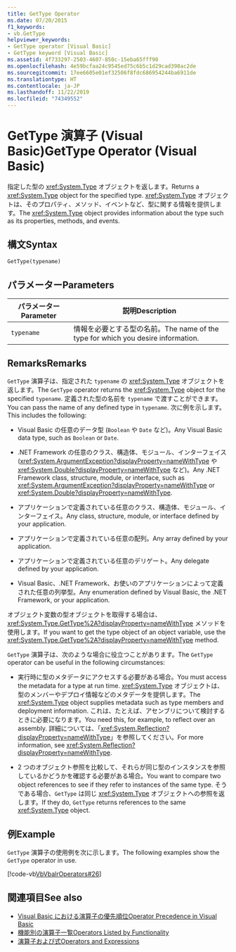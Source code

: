 ```yaml
---
title: GetType Operator
ms.date: 07/20/2015
f1_keywords:
- vb.GetType
helpviewer_keywords:
- GetType operator [Visual Basic]
- GetType keyword [Visual Basic]
ms.assetid: 4f733297-2503-4607-850c-15eba65fff90
ms.openlocfilehash: 4e59bcfaa24c9545ed75c6b5c1d29cad398ac2de
ms.sourcegitcommit: 17ee6605e01ef32506f8fdc686954244ba6911de
ms.translationtype: HT
ms.contentlocale: ja-JP
ms.lasthandoff: 11/22/2019
ms.locfileid: "74349552"
---
```

# <a name="gettype-operator-visual-basic"></a><span data-ttu-id="dc40c-102">GetType 演算子 (Visual Basic)</span><span class="sxs-lookup"><span data-stu-id="dc40c-102">GetType Operator (Visual Basic)</span></span>
<span data-ttu-id="dc40c-103">指定した型の <xref:System.Type> オブジェクトを返します。</span><span class="sxs-lookup"><span data-stu-id="dc40c-103">Returns a <xref:System.Type> object for the specified type.</span></span> <span data-ttu-id="dc40c-104"><xref:System.Type> オブジェクトは、そのプロパティ、メソッド、イベントなど、型に関する情報を提供します。</span><span class="sxs-lookup"><span data-stu-id="dc40c-104">The <xref:System.Type> object provides information about the type such as its properties, methods, and events.</span></span>  
  
## <a name="syntax"></a><span data-ttu-id="dc40c-105">構文</span><span class="sxs-lookup"><span data-stu-id="dc40c-105">Syntax</span></span>  
  
```vb  
GetType(typename)  
```  
  
## <a name="parameters"></a><span data-ttu-id="dc40c-106">パラメーター</span><span class="sxs-lookup"><span data-stu-id="dc40c-106">Parameters</span></span>  
  
|<span data-ttu-id="dc40c-107">パラメーター</span><span class="sxs-lookup"><span data-stu-id="dc40c-107">Parameter</span></span>|<span data-ttu-id="dc40c-108">説明</span><span class="sxs-lookup"><span data-stu-id="dc40c-108">Description</span></span>|  
|---|---|  
|`typename`|<span data-ttu-id="dc40c-109">情報を必要とする型の名前。</span><span class="sxs-lookup"><span data-stu-id="dc40c-109">The name of the type for which you desire information.</span></span>|  
  
## <a name="remarks"></a><span data-ttu-id="dc40c-110">Remarks</span><span class="sxs-lookup"><span data-stu-id="dc40c-110">Remarks</span></span>  
 <span data-ttu-id="dc40c-111">`GetType` 演算子は、指定された `typename` の <xref:System.Type> オブジェクトを返します。</span><span class="sxs-lookup"><span data-stu-id="dc40c-111">The `GetType` operator returns the <xref:System.Type> object for the specified `typename`.</span></span> <span data-ttu-id="dc40c-112">定義された型の名前を `typename` で渡すことができます。</span><span class="sxs-lookup"><span data-stu-id="dc40c-112">You can pass the name of any defined type in `typename`.</span></span> <span data-ttu-id="dc40c-113">次に例を示します。</span><span class="sxs-lookup"><span data-stu-id="dc40c-113">This includes the following:</span></span>  
  
- <span data-ttu-id="dc40c-114">Visual Basic の任意のデータ型 (`Boolean` や `Date` など)。</span><span class="sxs-lookup"><span data-stu-id="dc40c-114">Any Visual Basic data type, such as `Boolean` or `Date`.</span></span>  
  
- <span data-ttu-id="dc40c-115">.NET Framework の任意のクラス、構造体、モジュール、インターフェイス (<xref:System.ArgumentException?displayProperty=nameWithType> や <xref:System.Double?displayProperty=nameWithType> など)。</span><span class="sxs-lookup"><span data-stu-id="dc40c-115">Any .NET Framework class, structure, module, or interface, such as <xref:System.ArgumentException?displayProperty=nameWithType> or <xref:System.Double?displayProperty=nameWithType>.</span></span>  
  
- <span data-ttu-id="dc40c-116">アプリケーションで定義されている任意のクラス、構造体、モジュール、インターフェイス。</span><span class="sxs-lookup"><span data-stu-id="dc40c-116">Any class, structure, module, or interface defined by your application.</span></span>  
  
- <span data-ttu-id="dc40c-117">アプリケーションで定義されている任意の配列。</span><span class="sxs-lookup"><span data-stu-id="dc40c-117">Any array defined by your application.</span></span>  
  
- <span data-ttu-id="dc40c-118">アプリケーションで定義されている任意のデリゲート。</span><span class="sxs-lookup"><span data-stu-id="dc40c-118">Any delegate defined by your application.</span></span>  
  
- <span data-ttu-id="dc40c-119">Visual Basic、.NET Framework、お使いのアプリケーションによって定義された任意の列挙型。</span><span class="sxs-lookup"><span data-stu-id="dc40c-119">Any enumeration defined by Visual Basic, the .NET Framework, or your application.</span></span>  
  
 <span data-ttu-id="dc40c-120">オブジェクト変数の型オブジェクトを取得する場合は、<xref:System.Type.GetType%2A?displayProperty=nameWithType> メソッドを使用します。</span><span class="sxs-lookup"><span data-stu-id="dc40c-120">If you want to get the type object of an object variable, use the <xref:System.Type.GetType%2A?displayProperty=nameWithType> method.</span></span>  
  
 <span data-ttu-id="dc40c-121">`GetType` 演算子は、次のような場合に役立つことがあります。</span><span class="sxs-lookup"><span data-stu-id="dc40c-121">The `GetType` operator can be useful in the following circumstances:</span></span>  
  
- <span data-ttu-id="dc40c-122">実行時に型のメタデータにアクセスする必要がある場合。</span><span class="sxs-lookup"><span data-stu-id="dc40c-122">You must access the metadata for a type at run time.</span></span> <span data-ttu-id="dc40c-123"><xref:System.Type> オブジェクトは、型のメンバーやデプロイ情報などのメタデータを提供します。</span><span class="sxs-lookup"><span data-stu-id="dc40c-123">The <xref:System.Type> object supplies metadata such as type members and deployment information.</span></span> <span data-ttu-id="dc40c-124">これは、たとえば、アセンブリについて検討するときに必要になります。</span><span class="sxs-lookup"><span data-stu-id="dc40c-124">You need this, for example, to reflect over an assembly.</span></span> <span data-ttu-id="dc40c-125">詳細については、「<xref:System.Reflection?displayProperty=nameWithType>」を参照してください。</span><span class="sxs-lookup"><span data-stu-id="dc40c-125">For more information, see <xref:System.Reflection?displayProperty=nameWithType>.</span></span>  
  
- <span data-ttu-id="dc40c-126">2 つのオブジェクト参照を比較して、それらが同じ型のインスタンスを参照しているかどうかを確認する必要がある場合。</span><span class="sxs-lookup"><span data-stu-id="dc40c-126">You want to compare two object references to see if they refer to instances of the same type.</span></span> <span data-ttu-id="dc40c-127">そうである場合、`GetType` は同じ <xref:System.Type> オブジェクトへの参照を返します。</span><span class="sxs-lookup"><span data-stu-id="dc40c-127">If they do, `GetType` returns references to the same <xref:System.Type> object.</span></span>  
  
## <a name="example"></a><span data-ttu-id="dc40c-128">例</span><span class="sxs-lookup"><span data-stu-id="dc40c-128">Example</span></span>  
 <span data-ttu-id="dc40c-129">`GetType` 演算子の使用例を次に示します。</span><span class="sxs-lookup"><span data-stu-id="dc40c-129">The following examples show the `GetType` operator in use.</span></span>  
  
 [!code-vb[VbVbalrOperators#26](~/samples/snippets/visualbasic/VS_Snippets_VBCSharp/VbVbalrOperators/VB/Class1.vb#26)]  
  
## <a name="see-also"></a><span data-ttu-id="dc40c-130">関連項目</span><span class="sxs-lookup"><span data-stu-id="dc40c-130">See also</span></span>

- [<span data-ttu-id="dc40c-131">Visual Basic における演算子の優先順位</span><span class="sxs-lookup"><span data-stu-id="dc40c-131">Operator Precedence in Visual Basic</span></span>](../../../visual-basic/language-reference/operators/operator-precedence.md)
- [<span data-ttu-id="dc40c-132">機能別の演算子一覧</span><span class="sxs-lookup"><span data-stu-id="dc40c-132">Operators Listed by Functionality</span></span>](../../../visual-basic/language-reference/operators/operators-listed-by-functionality.md)
- [<span data-ttu-id="dc40c-133">演算子および式</span><span class="sxs-lookup"><span data-stu-id="dc40c-133">Operators and Expressions</span></span>](../../../visual-basic/programming-guide/language-features/operators-and-expressions/index.md)
